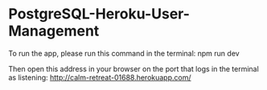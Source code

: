 # PostgreSQL-Heroku-User-Management
To run the app, please run this command in the terminal: 
npm run dev

Then open this address in your browser on the port that logs in the terminal as listening:
http://calm-retreat-01688.herokuapp.com/